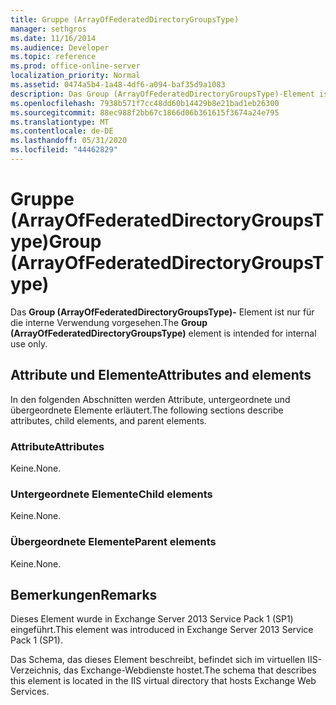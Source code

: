 ```yaml
---
title: Gruppe (ArrayOfFederatedDirectoryGroupsType)
manager: sethgros
ms.date: 11/16/2014
ms.audience: Developer
ms.topic: reference
ms.prod: office-online-server
localization_priority: Normal
ms.assetid: 0474a5b4-1a48-4df6-a094-baf35d9a1083
description: Das Group (ArrayOfFederatedDirectoryGroupsType)-Element ist nur für die interne Verwendung vorgesehen.
ms.openlocfilehash: 7938b571f7cc48dd60b14429b8e21bad1eb26300
ms.sourcegitcommit: 88ec988f2bb67c1866d06b361615f3674a24e795
ms.translationtype: MT
ms.contentlocale: de-DE
ms.lasthandoff: 05/31/2020
ms.locfileid: "44462829"
---
```

# <a name="group-arrayoffederateddirectorygroupstype"></a><span data-ttu-id="b29ed-103">Gruppe (ArrayOfFederatedDirectoryGroupsType)</span><span class="sxs-lookup"><span data-stu-id="b29ed-103">Group (ArrayOfFederatedDirectoryGroupsType)</span></span>

<span data-ttu-id="b29ed-104">Das **Group (ArrayOfFederatedDirectoryGroupsType)-** Element ist nur für die interne Verwendung vorgesehen.</span><span class="sxs-lookup"><span data-stu-id="b29ed-104">The **Group (ArrayOfFederatedDirectoryGroupsType)** element is intended for internal use only.</span></span> 

## <a name="attributes-and-elements"></a><span data-ttu-id="b29ed-105">Attribute und Elemente</span><span class="sxs-lookup"><span data-stu-id="b29ed-105">Attributes and elements</span></span>

<span data-ttu-id="b29ed-106">In den folgenden Abschnitten werden Attribute, untergeordnete und übergeordnete Elemente erläutert.</span><span class="sxs-lookup"><span data-stu-id="b29ed-106">The following sections describe attributes, child elements, and parent elements.</span></span>
  
### <a name="attributes"></a><span data-ttu-id="b29ed-107">Attribute</span><span class="sxs-lookup"><span data-stu-id="b29ed-107">Attributes</span></span>

<span data-ttu-id="b29ed-108">Keine.</span><span class="sxs-lookup"><span data-stu-id="b29ed-108">None.</span></span>
  
### <a name="child-elements"></a><span data-ttu-id="b29ed-109">Untergeordnete Elemente</span><span class="sxs-lookup"><span data-stu-id="b29ed-109">Child elements</span></span>

<span data-ttu-id="b29ed-110">Keine.</span><span class="sxs-lookup"><span data-stu-id="b29ed-110">None.</span></span>
  
### <a name="parent-elements"></a><span data-ttu-id="b29ed-111">Übergeordnete Elemente</span><span class="sxs-lookup"><span data-stu-id="b29ed-111">Parent elements</span></span>

<span data-ttu-id="b29ed-112">Keine.</span><span class="sxs-lookup"><span data-stu-id="b29ed-112">None.</span></span>
  
## <a name="remarks"></a><span data-ttu-id="b29ed-113">Bemerkungen</span><span class="sxs-lookup"><span data-stu-id="b29ed-113">Remarks</span></span>

<span data-ttu-id="b29ed-114">Dieses Element wurde in Exchange Server 2013 Service Pack 1 (SP1) eingeführt.</span><span class="sxs-lookup"><span data-stu-id="b29ed-114">This element was introduced in Exchange Server 2013 Service Pack 1 (SP1).</span></span>
  
<span data-ttu-id="b29ed-115">Das Schema, das dieses Element beschreibt, befindet sich im virtuellen IIS-Verzeichnis, das Exchange-Webdienste hostet.</span><span class="sxs-lookup"><span data-stu-id="b29ed-115">The schema that describes this element is located in the IIS virtual directory that hosts Exchange Web Services.</span></span>
  

